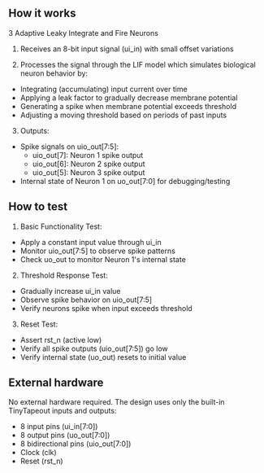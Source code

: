 <!---

This file is used to generate your project datasheet. Please fill in the information below and delete any unused
sections.

You can also include images in this folder and reference them in the markdown. Each image must be less than
512 kb in size, and the combined size of all images must be less than 1 MB.
-->

## How it works

3 Adaptive Leaky Integrate and Fire Neurons

1. Receives an 8-bit input signal (ui_in) with small offset variations

2. Processes the signal through the LIF model which simulates biological neuron behavior by:
  - Integrating (accumulating) input current over time
  - Applying a leak factor to gradually decrease membrane potential
  - Generating a spike when membrane potential exceeds threshold
  - Adjusting a moving threshold based on periods of past inputs

3. Outputs:
  - Spike signals on uio_out[7:5]:
    - uio_out[7]: Neuron 1 spike output
    - uio_out[6]: Neuron 2 spike output
    - uio_out[5]: Neuron 3 spike output
  - Internal state of Neuron 1 on uo_out[7:0] for debugging/testing


## How to test

1. Basic Functionality Test:
  - Apply a constant input value through ui_in
  - Monitor uio_out[7:5] to observe spike patterns
  - Check uo_out to monitor Neuron 1's internal state

2. Threshold Response Test:
  - Gradually increase ui_in value
  - Observe spike behavior on uio_out[7:5]
  - Verify neurons spike when input exceeds threshold

3. Reset Test:
  - Assert rst_n (active low)
  - Verify all spike outputs (uio_out[7:5]) go low
  - Verify internal state (uo_out) resets to initial value

## External hardware

No external hardware required. The design uses only the built-in TinyTapeout inputs and outputs:
- 8 input pins (ui_in[7:0])
- 8 output pins (uo_out[7:0])
- 8 bidirectional pins (uio_out[7:0])
- Clock (clk)
- Reset (rst_n)

<!-- List external hardware used in your project (e.g. PMOD, LED display, etc), if any -->
